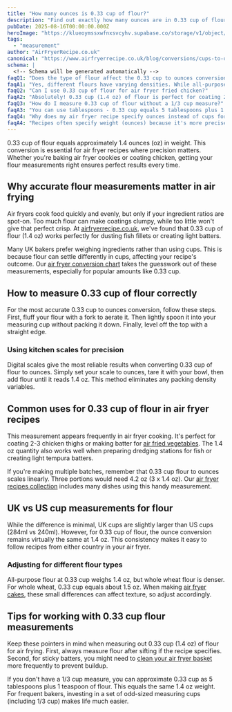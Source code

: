 ```yaml
---
title: "How many ounces is 0.33 cup of flour?"
description: "Find out exactly how many ounces are in 0.33 cup of flour for perfect baking every time. Includes UK conversions and air fryer tips."
pubDate: 2025-08-16T00:00:00.000Z
heroImage: "https://klueoymssxwfnxsvcyhv.supabase.co/storage/v1/object/public/Shmucket/how-many-ounces-is-0-33-cup-of-flour.webp"
tags:
  - "measurement"
author: "AirFryerRecipe.co.uk"
canonical: "https://www.airfryerrecipe.co.uk/blog/conversions/cups-to-ounces/how-many-ounces-is-0-33-cup-of-flour"
schema: |
  <!-- Schema will be generated automatically -->
faqQ1: "Does the type of flour affect the 0.33 cup to ounces conversion?"
faqA1: "Yes, different flours have varying densities. While all-purpose flour converts to about 1.4 oz for 0.33 cup, whole wheat flour is slightly heavier at 1.5 oz. Cake flour, being lighter, would be closer to 1.3 oz for the same volume."
faqQ2: "Can I use 0.33 cup of flour for air fryer fried chicken?"
faqA2: "Absolutely! 0.33 cup (1.4 oz) of flour is perfect for coating 2-3 chicken pieces in the air fryer. Combine it with your preferred seasonings for a crispy exterior. Remember to shake off excess flour for even cooking and to prevent clumping."
faqQ3: "How do I measure 0.33 cup of flour without a 1/3 cup measure?"
faqA3: "You can use tablespoons - 0.33 cup equals 5 tablespoons plus 1 teaspoon of flour. Alternatively, weigh out 1.4 oz on a kitchen scale. For visual reference, it's slightly more than a heaped handful of flour, but weighing is always more accurate."
faqQ4: "Why does my air fryer recipe specify ounces instead of cups for flour?"
faqA4: "Recipes often specify weight (ounces) because it's more precise. The way flour settles in a cup can vary, affecting your results. Air fryer cooking especially benefits from precise measurements since cooking times are shorter and more intense than conventional oven baking."
---
```

<p>0.33 cup of flour equals approximately 1.4 ounces (oz) in weight. This conversion is essential for air fryer recipes where precision matters. Whether you're baking air fryer cookies or coating chicken, getting your flour measurements right ensures perfect results every time.</p>

<h2>Why accurate flour measurements matter in air frying</h2>
<p>Air fryers cook food quickly and evenly, but only if your ingredient ratios are spot-on. Too much flour can make coatings clumpy, while too little won't give that perfect crisp. At <a href=https://www.airfryerrecipe.co.uk>airfryerrecipe.co.uk</a>, we've found that 0.33 cup of flour (1.4 oz) works perfectly for dusting fish fillets or creating light batters.</p>
<p>Many UK bakers prefer weighing ingredients rather than using cups. This is because flour can settle differently in cups, affecting your recipe's outcome. Our <a href=https://www.airfryerrecipe.co.uk/air-fryer-conversion-chart>air fryer conversion chart</a> takes the guesswork out of these measurements, especially for popular amounts like 0.33 cup.</p>

<h2>How to measure 0.33 cup of flour correctly</h2>
<p>For the most accurate 0.33 cup to ounces conversion, follow these steps. First, fluff your flour with a fork to aerate it. Then lightly spoon it into your measuring cup without packing it down. Finally, level off the top with a straight edge.</p>
<h3>Using kitchen scales for precision</h3>
<p>Digital scales give the most reliable results when converting 0.33 cup of flour to ounces. Simply set your scale to ounces, tare it with your bowl, then add flour until it reads 1.4 oz. This method eliminates any packing density variables.</p>

<h2>Common uses for 0.33 cup of flour in air fryer recipes</h2>
<p>This measurement appears frequently in air fryer cooking. It's perfect for coating 2-3 chicken thighs or making batter for <a href=https://www.airfryerrecipe.co.uk/recipe-category/vegetables>air fried vegetables</a>. The 1.4 oz quantity also works well when preparing dredging stations for fish or creating light tempura batters.</p>
<p>If you're making multiple batches, remember that 0.33 cup flour to ounces scales linearly. Three portions would need 4.2 oz (3 x 1.4 oz). Our <a href=https://www.airfryerrecipe.co.uk/recipes>air fryer recipes collection</a> includes many dishes using this handy measurement.</p>

<h2>UK vs US cup measurements for flour</h2>
<p>While the difference is minimal, UK cups are slightly larger than US cups (284ml vs 240ml). However, for 0.33 cup of flour, the ounce conversion remains virtually the same at 1.4 oz. This consistency makes it easy to follow recipes from either country in your air fryer.</p>
<h3>Adjusting for different flour types</h3>
<p>All-purpose flour at 0.33 cup weighs 1.4 oz, but whole wheat flour is denser. For whole wheat, 0.33 cup equals about 1.5 oz. When making <a href=https://www.airfryerrecipe.co.uk/recipe-category/cakes>air fryer cakes</a>, these small differences can affect texture, so adjust accordingly.</p>

<h2>Tips for working with 0.33 cup flour measurements</h2>
<p>Keep these pointers in mind when measuring out 0.33 cup (1.4 oz) of flour for air frying. First, always measure flour after sifting if the recipe specifies. Second, for sticky batters, you might need to <a href=https://www.airfryerrecipe.co.uk/air-fryer-cleaner>clean your air fryer basket</a> more frequently to prevent buildup.</p>
<p>If you don't have a 1/3 cup measure, you can approximate 0.33 cup as 5 tablespoons plus 1 teaspoon of flour. This equals the same 1.4 oz weight. For frequent bakers, investing in a set of odd-sized measuring cups (including 1/3 cup) makes life much easier.</p>
